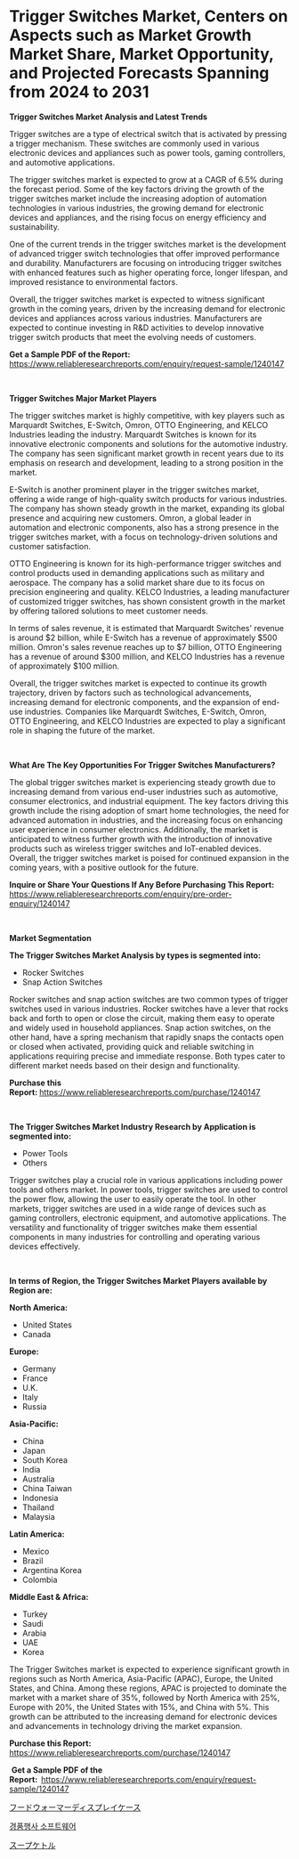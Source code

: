 <p><h1>Trigger Switches Market, Centers on Aspects such as Market Growth Market Share, Market Opportunity, and Projected Forecasts Spanning from 2024 to 2031</h1></p><p><strong>Trigger Switches Market Analysis and Latest Trends</strong></p>
<p><p>Trigger switches are a type of electrical switch that is activated by pressing a trigger mechanism. These switches are commonly used in various electronic devices and appliances such as power tools, gaming controllers, and automotive applications.</p><p>The trigger switches market is expected to grow at a CAGR of 6.5% during the forecast period. Some of the key factors driving the growth of the trigger switches market include the increasing adoption of automation technologies in various industries, the growing demand for electronic devices and appliances, and the rising focus on energy efficiency and sustainability.</p><p>One of the current trends in the trigger switches market is the development of advanced trigger switch technologies that offer improved performance and durability. Manufacturers are focusing on introducing trigger switches with enhanced features such as higher operating force, longer lifespan, and improved resistance to environmental factors.</p><p>Overall, the trigger switches market is expected to witness significant growth in the coming years, driven by the increasing demand for electronic devices and appliances across various industries. Manufacturers are expected to continue investing in R&D activities to develop innovative trigger switch products that meet the evolving needs of customers.</p></p>
<p><strong>Get a Sample PDF of the Report:&nbsp;</strong> <a href="https://www.reliableresearchreports.com/enquiry/request-sample/1240147">https://www.reliableresearchreports.com/enquiry/request-sample/1240147</a></p>
<p>&nbsp;</p>
<p><strong>Trigger Switches Major Market Players</strong></p>
<p><p>The trigger switches market is highly competitive, with key players such as Marquardt Switches, E-Switch, Omron, OTTO Engineering, and KELCO Industries leading the industry. Marquardt Switches is known for its innovative electronic components and solutions for the automotive industry. The company has seen significant market growth in recent years due to its emphasis on research and development, leading to a strong position in the market.</p><p>E-Switch is another prominent player in the trigger switches market, offering a wide range of high-quality switch products for various industries. The company has shown steady growth in the market, expanding its global presence and acquiring new customers. Omron, a global leader in automation and electronic components, also has a strong presence in the trigger switches market, with a focus on technology-driven solutions and customer satisfaction.</p><p>OTTO Engineering is known for its high-performance trigger switches and control products used in demanding applications such as military and aerospace. The company has a solid market share due to its focus on precision engineering and quality. KELCO Industries, a leading manufacturer of customized trigger switches, has shown consistent growth in the market by offering tailored solutions to meet customer needs.</p><p>In terms of sales revenue, it is estimated that Marquardt Switches' revenue is around $2 billion, while E-Switch has a revenue of approximately $500 million. Omron's sales revenue reaches up to $7 billion, OTTO Engineering has a revenue of around $300 million, and KELCO Industries has a revenue of approximately $100 million.</p><p>Overall, the trigger switches market is expected to continue its growth trajectory, driven by factors such as technological advancements, increasing demand for electronic components, and the expansion of end-use industries. Companies like Marquardt Switches, E-Switch, Omron, OTTO Engineering, and KELCO Industries are expected to play a significant role in shaping the future of the market.</p></p>
<p>&nbsp;</p>
<p><strong>What Are The Key Opportunities For Trigger Switches Manufacturers?</strong></p>
<p><p>The global trigger switches market is experiencing steady growth due to increasing demand from various end-user industries such as automotive, consumer electronics, and industrial equipment. The key factors driving this growth include the rising adoption of smart home technologies, the need for advanced automation in industries, and the increasing focus on enhancing user experience in consumer electronics. Additionally, the market is anticipated to witness further growth with the introduction of innovative products such as wireless trigger switches and IoT-enabled devices. Overall, the trigger switches market is poised for continued expansion in the coming years, with a positive outlook for the future.</p></p>
<p><strong>Inquire or Share Your Questions If Any Before Purchasing This Report:</strong> <a href="https://www.reliableresearchreports.com/enquiry/pre-order-enquiry/1240147">https://www.reliableresearchreports.com/enquiry/pre-order-enquiry/1240147</a></p>
<p>&nbsp;</p>
<p><strong>Market Segmentation</strong></p>
<p><strong>The Trigger Switches Market Analysis by types is segmented into:</strong></p>
<p><ul><li>Rocker Switches</li><li>Snap Action Switches</li></ul></p>
<p><p>Rocker switches and snap action switches are two common types of trigger switches used in various industries. Rocker switches have a lever that rocks back and forth to open or close the circuit, making them easy to operate and widely used in household appliances. Snap action switches, on the other hand, have a spring mechanism that rapidly snaps the contacts open or closed when activated, providing quick and reliable switching in applications requiring precise and immediate response. Both types cater to different market needs based on their design and functionality.</p></p>
<p><strong>Purchase this Report:&nbsp;</strong><a href="https://www.reliableresearchreports.com/purchase/1240147">https://www.reliableresearchreports.com/purchase/1240147</a></p>
<p>&nbsp;</p>
<p><strong>The Trigger Switches Market Industry Research by Application is segmented into:</strong></p>
<p><ul><li>Power Tools</li><li>Others</li></ul></p>
<p><p>Trigger switches play a crucial role in various applications including power tools and others market. In power tools, trigger switches are used to control the power flow, allowing the user to easily operate the tool. In other markets, trigger switches are used in a wide range of devices such as gaming controllers, electronic equipment, and automotive applications. The versatility and functionality of trigger switches make them essential components in many industries for controlling and operating various devices effectively.</p></p>
<p>&nbsp;</p>
<p><strong>In terms of Region, the Trigger Switches Market Players available by Region are:</strong></p>
<p>
    <p> <strong> North America: </strong>
        <ul>
            <li>United States</li>
            <li>Canada</li>
        </ul>
        </p> 
    <p> <strong> Europe: </strong>
        <ul>
            <li>Germany</li>
            <li>France</li>
            <li>U.K.</li>
            <li>Italy</li>
            <li>Russia</li>
        </ul>
        </p> 
    <p> <strong> Asia-Pacific: </strong>
        <ul>
            <li>China</li>
            <li>Japan</li>
            <li>South Korea</li>
            <li>India</li>
            <li>Australia</li>
            <li>China Taiwan</li>
            <li>Indonesia</li>
            <li>Thailand</li>
            <li>Malaysia</li>
        </ul>
        </p> 
    <p> <strong> Latin America: </strong>
        <ul>
            <li>Mexico</li>
            <li>Brazil</li>
            <li>Argentina Korea</li>
            <li>Colombia</li>
        </ul>
        </p> 
    <p> <strong> Middle East & Africa: </strong>
        <ul>
            <li>Turkey</li>
            <li>Saudi</li>
            <li>Arabia</li>
            <li>UAE</li>
            <li>Korea</li>
        </ul>
    </p>
    </p>
<p><p>The Trigger Switches market is expected to experience significant growth in regions such as North America, Asia-Pacific (APAC), Europe, the United States, and China. Among these regions, APAC is projected to dominate the market with a market share of 35%, followed by North America with 25%, Europe with 20%, the United States with 15%, and China with 5%. This growth can be attributed to the increasing demand for electronic devices and advancements in technology driving the market expansion.</p></p>
<p><strong>Purchase this Report: </strong><a href="https://www.reliableresearchreports.com/purchase/1240147">https://www.reliableresearchreports.com/purchase/1240147</a></p>
<p>&nbsp;<strong>Get a Sample PDF of the Report:&nbsp;&nbsp;</strong><a href="https://www.reliableresearchreports.com/enquiry/request-sample/1240147">https://www.reliableresearchreports.com/enquiry/request-sample/1240147</a></p>
<p><strong></strong></p>
<p><p><a href="https://github.com/laurenreichert/Market-Research-Report-List-1/blob/main/869251412476.md">フードウォーマーディスプレイケース</a></p><p><a href="https://medium.com/@ukaszduda1/2024%EB%85%84%EB%B6%80%ED%84%B0-2031%EB%85%84%EA%B9%8C%EC%A7%80-%EC%98%88%EC%B8%A1%EB%90%9C-%EC%8A%A4%EC%9C%95%EC%8A%A4%ED%85%8C%EC%9D%B4%ED%81%AC-%EC%86%8C%ED%94%84%ED%8A%B8%EC%9B%A8%EC%96%B4-%EC%8B%9C%EC%9E%A5-%EB%8F%99%ED%96%A5-%EB%B0%8F-%EC%8B%9C%EC%9E%A5-%EB%B6%84%EC%84%9D-30087e2fc237">경품행사 소프트웨어</a></p><p><a href="https://github.com/RodHoppe07/Market-Research-Report-List-1/blob/main/945470412477.md">スープケトル</a></p></p>